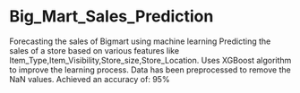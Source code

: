 # Big_Mart_Sales_Prediction
Forecasting the sales of Bigmart using machine learning
Predicting the sales of a store based on various features like Item_Type,Item_Visibility,Store_size,Store_Location.
Uses XGBoost algorithm to improve the learning process.
Data has been preprocessed to remove the NaN values.
Achieved an accuracy of: 95%
